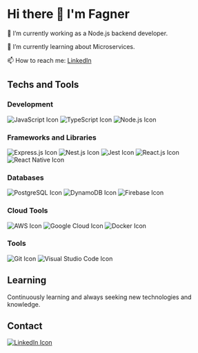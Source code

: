 # Hi there 👋 I'm Fagner

🔭 I’m currently working as a Node.js backend developer.

🌱 I’m currently learning about Microservices.

📫 How to reach me: [LinkedIn](https://www.linkedin.com/in/fagner-santiago-10442786/)

## Techs and Tools

### Development
![JavaScript Icon](url_to_JS_icon) ![TypeScript Icon](https://camo.githubusercontent.com/0e0032f41a73c097a4e69c32c9a9885066209c891276bf4c6d40bc0ff04ce361/68747470733a2f2f696d672e736869656c64732e696f2f62616467652f547970655363726970742d3030374143433f7374796c653d666f722d7468652d6261646765266c6f676f3d74797065736372697074266c6f676f436f6c6f723d7768697465253232) ![Node.js Icon](url_to_NodeJS_icon)

### Frameworks and Libraries
![Express.js Icon](url_to_ExpressJS_icon) ![Nest.js Icon](url_to_NestJS_icon) ![Jest Icon](url_to_Jest_icon) ![React.js Icon](url_to_ReactJS_icon) ![React Native Icon](url_to_ReactNative_icon)

### Databases
![PostgreSQL Icon](url_to_PostgreSQL_icon) ![DynamoDB Icon](url_to_DynamoDB_icon) ![Firebase Icon](url_to_Firebase_icon)

### Cloud Tools
![AWS Icon](url_to_AWS_icon) ![Google Cloud Icon](url_to_GoogleCloud_icon) ![Docker Icon](url_to_Docker_icon)

### Tools
![Git Icon](url_to_Git_icon) ![Visual Studio Code Icon](url_to_VSCode_icon)

## Learning

Continuously learning and always seeking new technologies and knowledge.

## Contact
[![LinkedIn Icon](url_to_LinkedIn_icon)](https://www.linkedin.com/in/fagner-santiago-10442786/)


